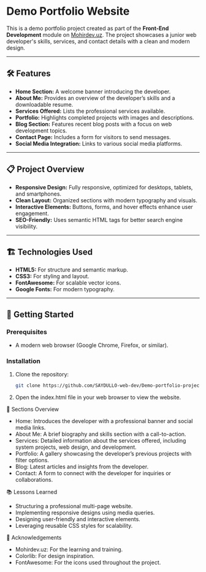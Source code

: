 # Demo Portfolio Website

This is a demo portfolio project created as part of the **Front-End Development** module on [Mohirdev.uz](https://mohirdev.uz/). The project showcases a junior web developer's skills, services, and contact details with a clean and modern design.

---

## 🛠️ Features

- **Home Section:** A welcome banner introducing the developer.
- **About Me:** Provides an overview of the developer’s skills and a downloadable resume.
- **Services Offered:** Lists the professional services available.
- **Portfolio:** Highlights completed projects with images and descriptions.
- **Blog Section:** Features recent blog posts with a focus on web development topics.
- **Contact Page:** Includes a form for visitors to send messages.
- **Social Media Integration:** Links to various social media platforms.

---

## 📋 Project Overview

- **Responsive Design:** Fully responsive, optimized for desktops, tablets, and smartphones.
- **Clean Layout:** Organized sections with modern typography and visuals.
- **Interactive Elements:** Buttons, forms, and hover effects enhance user engagement.
- **SEO-Friendly:** Uses semantic HTML tags for better search engine visibility.

---

## 🏗️ Technologies Used

- **HTML5:** For structure and semantic markup.
- **CSS3:** For styling and layout.
- **FontAwesome:** For scalable vector icons.
- **Google Fonts:** For modern typography.

---

## 🚀 Getting Started

### Prerequisites
- A modern web browser (Google Chrome, Firefox, or similar).

### Installation
1. Clone the repository:
   ```bash
   git clone https://github.com/SAYDULLO-web-dev/Demo-portfolio-project_-Mohirdev-.git
   

2. Open the index.html file in your web browser to view the website.

    
 🌟 Sections Overview
 
 * Home: Introduces the developer with a professional banner and social media links.
 * About Me: A brief biography and skills section with a call-to-action.
 * Services: Detailed information about the services offered, including system projects, web design, and development.
 * Portfolio: A gallery showcasing the developer’s previous projects with filter options.
 * Blog: Latest articles and insights from the developer.
 * Contact: A form to connect with the developer for inquiries or collaborations.


 📚 Lessons Learned

 * Structuring a professional multi-page website.
 * Implementing responsive designs using media queries.
 * Designing user-friendly and interactive elements.
 * Leveraging reusable CSS styles for scalability.

   
 👏 Acknowledgements
 
 * Mohirdev.uz: For the learning and training.
 * Colorlib: For design inspiration.
 * FontAwesome: For the icons used throughout the project.

